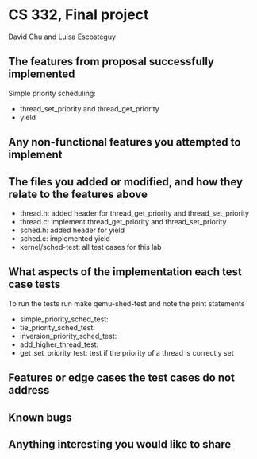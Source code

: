 # CS 332, Final project
David Chu and Luisa Escosteguy

## The features from proposal successfully implemented

Simple priority scheduling: 

- thread_set_priority and thread_get_priority
- yield

## Any non-functional features you attempted to implement

## The files you added or modified, and how they relate to the features above

- thread.h: added header for thread_get_priority and thread_set_priority
- thread.c: implement thread_get_priority and thread_set_priority
- sched.h: added header for yield
- sched.c: implemented yield
- kernel/sched-test: all test cases for this lab

## What aspects of the implementation each test case tests

To run the tests run make qemu-shed-test and note the print statements

- simple_priority_sched_test: 
- tie_priority_sched_test: 
- inversion_priority_sched_test:
- add_higher_thread_test: 
- get_set_priority_test: test if the priority of a thread is correctly set

## Features or edge cases the test cases do not address

## Known bugs


## Anything interesting you would like to share
